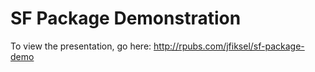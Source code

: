 # SF Package Demonstration

To view the presentation, go here: http://rpubs.com/jfiksel/sf-package-demo
